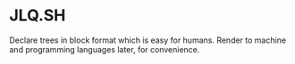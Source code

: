 # JLQ.SH

Declare trees in block format which is easy for humans. Render to machine and programming languages later, for convenience.